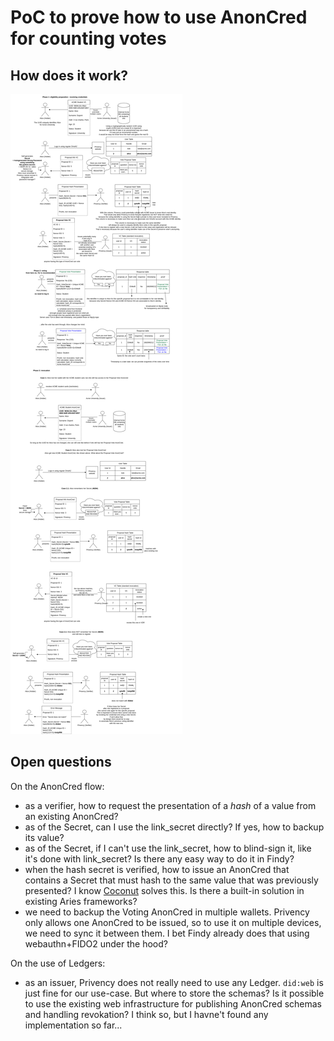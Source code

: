 # PoC to prove how to use AnonCred for counting votes

## How does it work?

![How It Works](./privency_anoncreds.drawio.png)

## Open questions

On the AnonCred flow:
- as a verifier, how to request the presentation of a _hash_ of a value from an existing AnonCred?
- as of the Secret, can I use the link_secret directly? If yes, how to backup its value?  
- as of the Secret, if I can't use the link_secret, how to blind-sign it, like it's done with link_secret? Is there any easy way to do it in Findy?
- when the hash secret is verified, how to issue an AnonCred that contains a Secret that must hash to the same value that was previously presented? I know [Coconut](https://nymtech.net/docs/coconut.html) solves this. Is there a built-in solution in existing Aries frameworks?
- we need to backup the Voting AnonCred in multiple wallets. Privency only allows one AnonCred to be issued, so to use it on multiple devices, we need to sync it between them. I bet Findy already does that using webauthn+FIDO2 under the hood?

On the use of Ledgers:
- as an issuer, Privency does not really need to use any Ledger. `did:web` is just fine for our use-case. But where to store the schemas? Is it possible to use the existing web infrastructure for publishing AnonCred schemas and handling revokation? I think so, but I havne't found any implementation so far...

